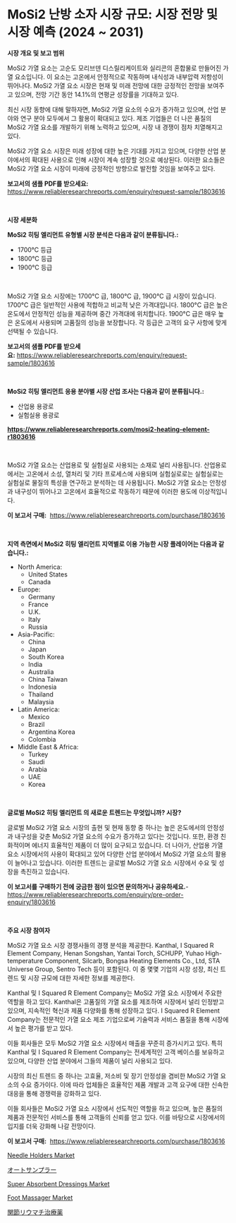 <p><h1>MoSi2 난방 소자 시장 규모: 시장 전망 및 시장 예측 (2024 ~ 2031)</h1></p><p><strong>시장 개요 및 보고 범위</strong></p>
<p><p>MoSi2 가열 요소는 고순도 모리브덴 디스릴리케이트와 실리콘의 혼합물로 만들어진 가열 요소입니다. 이 요소는 고온에서 안정적으로 작동하며 내식성과 내부압력 저항성이 뛰어나다. MoSi2 가열 요소 시장은 현재 및 미래 전망에 대한 긍정적인 전망을 보여주고 있으며, 전망 기간 동안 14.1%의 연평균 성장률을 기대하고 있다. </p><p>최신 시장 동향에 대해 말하자면, MoSi2 가열 요소의 수요가 증가하고 있으며, 산업 분야와 연구 분야 모두에서 그 활용이 확대되고 있다. 제조 기업들은 더 나은 품질의 MoSi2 가열 요소를 개발하기 위해 노력하고 있으며, 시장 내 경쟁이 점차 치열해지고 있다.</p><p>MoSi2 가열 요소 시장은 미래 성장에 대한 높은 기대를 가지고 있으며, 다양한 산업 분야에서의 확대된 사용으로 인해 시장이 계속 성장할 것으로 예상된다. 이러한 요소들은 MoSi2 가열 요소 시장이 미래에 긍정적인 방향으로 발전할 것임을 보여주고 있다.</p></p>
<p><strong>보고서의 샘플 PDF를 받으세요:</strong> <a href="https://www.reliableresearchreports.com/enquiry/request-sample/1803616">https://www.reliableresearchreports.com/enquiry/request-sample/1803616</a></p>
<p>&nbsp;</p>
<p><strong>시장 세분화</strong></p>
<p><strong>MoSi2 히팅 엘리먼트 유형별 시장 분석은 다음과 같이 분류됩니다.:</strong></p>
<p><ul><li>1700°C 등급</li><li>1800°C 등급</li><li>1900°C 등급</li></ul></p>
<p>&nbsp;</p>
<p><p>MoSi2 가열 요소 시장에는 1700°C 급, 1800°C 급, 1900°C 급 시장이 있습니다. 1700°C 급은 일반적인 사용에 적합하고 비교적 낮은 가격대입니다. 1800°C 급은 높은 온도에서 안정적인 성능을 제공하며 중간 가격대에 위치합니다. 1900°C 급은 매우 높은 온도에서 사용되며 고품질의 성능을 보장합니다. 각 등급은 고객의 요구 사항에 맞게 선택될 수 있습니다.</p></p>
<p><strong>보고서의 샘플 PDF를 받으세요:</strong>&nbsp;<a href="https://www.reliableresearchreports.com/enquiry/request-sample/1803616">https://www.reliableresearchreports.com/enquiry/request-sample/1803616</a></p>
<p>&nbsp;</p>
<p><strong> MoSi2 히팅 엘리먼트 응용 분야별 시장 산업 조사는 다음과 같이 분류됩니다.:</strong></p>
<p><ul><li>산업용 용광로</li><li>실험실용 용광로</li></ul></p>
<p><strong><a href="https://www.reliableresearchreports.com/mosi2-heating-element-r1803616">https://www.reliableresearchreports.com/mosi2-heating-element-r1803616</a></strong></p>
<p>&nbsp;</p>
<p><p>MoSi2 가열 요소는 산업용로 및 실험실로 사용되는 소재로 널리 사용됩니다. 산업용로에서는 고온에서 소성, 열처리 및 기타 프로세스에 사용되며 실험실로로는 실험실로는 실험실로 물질의 특성을 연구하고 분석하는 데 사용됩니다. MoSi2 가열 요소는 안정성과 내구성이 뛰어나고 고온에서 효율적으로 작동하기 때문에 이러한 용도에 이상적입니다.</p></p>
<p><strong>이 보고서 구매:</strong>&nbsp; <a href="https://www.reliableresearchreports.com/purchase/1803616">https://www.reliableresearchreports.com/purchase/1803616</a></p>
<p>&nbsp;</p>
<p><strong>지역 측면에서 MoSi2 히팅 엘리먼트 지역별로 이용 가능한 시장 플레이어는 다음과 같습니다.:</strong></p>
<p><ul>
    <li>
        North America:
        <ul>
            <li>United States</li>
            <li>Canada</li>
        </ul>
    </li>
    <li>
        Europe:
        <ul>
            <li>Germany</li>
            <li>France</li>
            <li>U.K.</li>
            <li>Italy</li>
            <li>Russia</li>
        </ul>
    </li>
    <li>
        Asia-Pacific:
        <ul>
            <li>China</li>
            <li>Japan</li>
            <li>South Korea</li>
            <li>India</li>
            <li>Australia</li>
            <li>China Taiwan</li>
            <li>Indonesia</li>
            <li>Thailand</li>
            <li>Malaysia</li>
        </ul>
    </li>
    <li>
        Latin America:
        <ul>
            <li>Mexico</li>
            <li>Brazil</li>
            <li>Argentina Korea</li>
            <li>Colombia</li>
        </ul>
    </li>
    <li>
        Middle East & Africa:
        <ul>
            <li>Turkey</li>
            <li>Saudi</li>
            <li>Arabia</li>
            <li>UAE</li>
            <li>Korea</li>
        </ul>
    </li>
    </ul></p>
<p>&nbsp;</p>
<p><strong>글로벌 MoSi2 히팅 엘리먼트 의 새로운 트렌드는 무엇입니까? 시장?</strong></p>
<p><p>글로벌 MoSi2 가열 요소 시장의 출현 및 현재 동향 중 하나는 높은 온도에서의 안정성과 내구성을 갖춘 MoSi2 가열 요소의 수요가 증가하고 있다는 것입니다. 또한, 환경 친화적이며 에너지 효율적인 제품이 더 많이 요구되고 있습니다. 더 나아가, 산업용 가열 요소 시장에서의 사용이 확대되고 있어 다양한 산업 분야에서 MoSi2 가열 요소의 활용이 늘어나고 있습니다. 이러한 트렌드는 글로벌 MoSi2 가열 요소 시장에서 수요 및 성장을 촉진하고 있습니다.</p></p>
<p><strong>이 보고서를 구매하기 전에 궁금한 점이 있으면 문의하거나 공유하세요.</strong>- <a href="https://www.reliableresearchreports.com/enquiry/pre-order-enquiry/1803616">https://www.reliableresearchreports.com/enquiry/pre-order-enquiry/1803616</a></p>
<p>&nbsp;</p>
<p><strong>주요 시장 참여자</strong></p>
<p><p>MoSi2 가열 요소 시장 경쟁사들의 경쟁 분석을 제공한다. Kanthal, I Squared R Element Company, Henan Songshan, Yantai Torch, SCHUPP, Yuhao High-temperature Component, Silcarb, Bongsa Heating Elements Co., Ltd, STA Universe Group, Sentro Tech 등이 포함된다. 이 중 몇몇 기업의 시장 성장, 최신 트렌드 및 시장 규모에 대한 자세한 정보를 제공한다.</p><p>Kanthal 및 I Squared R Element Company는 MoSi2 가열 요소 시장에서 주요한 역할을 하고 있다. Kanthal은 고품질의 가열 요소를 제조하여 시장에서 널리 인정받고 있으며, 지속적인 혁신과 제품 다양화를 통해 성장하고 있다. I Squared R Element Company는 전문적인 가열 요소 제조 기업으로써 기술력과 서비스 품질을 통해 시장에서 높은 평가를 받고 있다.</p><p>이들 회사들은 모두 MoSi2 가열 요소 시장에서 매출을 꾸준히 증가시키고 있다. 특히 Kanthal 및 I Squared R Element Company는 전세계적인 고객 베이스를 보유하고 있으며, 다양한 산업 분야에서 그들의 제품이 널리 사용되고 있다.</p><p>시장의 최신 트렌드 중 하나는 고효율, 저소비 및 장기 안정성을 겸비한 MoSi2 가열 요소의 수요 증가이다. 이에 따라 업체들은 효율적인 제품 개발과 고객 요구에 대한 신속한 대응을 통해 경쟁력을 강화하고 있다.</p><p>이들 회사들은 MoSi2 가열 요소 시장에서 선도적인 역할을 하고 있으며, 높은 품질의 제품과 전문적인 서비스를 통해 고객들의 신뢰를 얻고 있다. 이를 바탕으로 시장에서의 입지를 더욱 강화해 나갈 전망이다.</p></p>
<p><strong>이 보고서 구매:</strong>&nbsp;&nbsp;<a href="https://www.reliableresearchreports.com/purchase/1803616">https://www.reliableresearchreports.com/purchase/1803616</a></p>
<p><p><a href="https://github.com/khayangel/Market-Research-Report-List-2/blob/main/needle-holders-market.md">Needle Holders Market</a></p><p><a href="https://github.com/EstaSprer20231/Market-Research-Report-List-1/blob/main/606663722744.md">オートサンプラー</a></p><p><a href="https://github.com/eeaveuhhh/Market-Research-Report-List-2/blob/main/super-absorbent-dressings-market.md">Super Absorbent Dressings Market</a></p><p><a href="https://forested-sushi-9b0.notion.site/Foot-Massager-Market-Size-and-Market-Trends-Complete-Industry-Overview-2024-to-2031-75f3ccc6412f481d9597babf48dba777">Foot Massager Market</a></p><p><a href="https://github.com/vlcostes/Market-Research-Report-List-1/blob/main/943209922743.md">関節リウマチ治療薬</a></p></p>